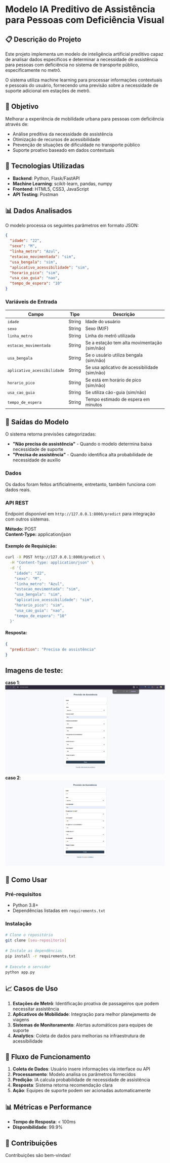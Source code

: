 # Modelo IA Preditivo de Assistência para Pessoas com Deficiência Visual

## 📋 Descrição do Projeto

Este projeto implementa um modelo de inteligência artificial preditivo capaz de analisar dados específicos e determinar a necessidade de assistência para pessoas com deficiência no sistema de transporte público, especificamente no metrô.

O sistema utiliza machine learning para processar informações contextuais e pessoais do usuário, fornecendo uma previsão sobre a necessidade de suporte adicional em estações de metrô.

## 🎯 Objetivo

Melhorar a experiência de mobilidade urbana para pessoas com deficiência através de:
- Análise preditiva da necessidade de assistência
- Otimização de recursos de acessibilidade
- Prevenção de situações de dificuldade no transporte público
- Suporte proativo baseado em dados contextuais

## 🧠 Tecnologias Utilizadas

- **Backend**: Python, Flask/FastAPI
- **Machine Learning**: scikit-learn, pandas, numpy
- **Frontend**: HTML5, CSS3, JavaScript
- **API Testing**: Postman 

## 📊 Dados Analisados

O modelo processa os seguintes parâmetros em formato JSON:

```json
{
  "idade": "22",
  "sexo": "M", 
  "linha_metro": "Azul",
  "estacao_movimentada": "sim",
  "usa_bengala": "sim",
  "aplicativo_acessibilidade": "sim", 
  "horario_pico": "sim",
  "usa_cao_guia": "nao",
  "tempo_de_espera": "10"
}
```

### Variáveis de Entrada

| Campo | Tipo | Descrição |
|-------|------|-----------|
| `idade` | String | Idade do usuário |
| `sexo` | String | Sexo (M/F) |
| `linha_metro` | String | Linha do metrô utilizada |
| `estacao_movimentada` | String | Se a estação tem alta movimentação (sim/não) |
| `usa_bengala` | String | Se o usuário utiliza bengala (sim/não) |
| `aplicativo_acessibilidade` | String | Se usa aplicativo de acessibilidade (sim/não) |
| `horario_pico` | String | Se está em horário de pico (sim/não) |
| `usa_cao_guia` | String | Se utiliza cão-guia (sim/não) |
| `tempo_de_espera` | String | Tempo estimado de espera em minutos |

## 🔮 Saídas do Modelo

O sistema retorna previsões categorizadas:

- **"Não precisa de assistência"** - Quando o modelo determina baixa necessidade de suporte
- **"Precisa de assistência"** - Quando identifica alta probabilidade de necessidade de auxílio

### Dados

Os dados foram feitos artificialmente, entretanto, também funciona com dados reais.


### API REST
Endpoint disponível em `http://127.0.0.1:8000/predict` para integração com outros sistemas.

**Método:** POST  
**Content-Type:** application/json

#### Exemplo de Requisição:
```bash
curl -X POST http://127.0.0.1:8000/predict \
  -H "Content-Type: application/json" \
  -d '{
    "idade": "22",
    "sexo": "M",
    "linha_metro": "Azul", 
    "estacao_movimentada": "sim",
    "usa_bengala": "sim",
    "aplicativo_acessibilidade": "sim",
    "horario_pico": "sim", 
    "usa_cao_guia": "nao",
    "tempo_de_espera": "10"
  }'
```

#### Resposta:
```json
{
  "prediction": "Precisa de assistência"
}
```

## Imagens de teste:

**caso 1**: ![alt text](image.png)
**caso 2**: ![alt text](image-1.png)

## 🚀 Como Usar

### Pré-requisitos
- Python 3.8+
- Dependências listadas em `requirements.txt`

### Instalação
```bash
# Clone o repositório
git clone [seu-repositorio]

# Instale as dependências  
pip install -r requirements.txt

# Execute o servidor
python app.py
```

## 📈 Casos de Uso

1. **Estações de Metrô**: Identificação proativa de passageiros que podem necessitar assistência
2. **Aplicativos de Mobilidade**: Integração para melhor planejamento de viagens
3. **Sistemas de Monitoramento**: Alertas automáticos para equipes de suporte
4. **Analytics**: Coleta de dados para melhorias na infraestrutura de acessibilidade

## 🔄 Fluxo de Funcionamento

1. **Coleta de Dados**: Usuário insere informações via interface ou API
2. **Processamento**: Modelo analisa os parâmetros fornecidos  
3. **Predição**: IA calcula probabilidade de necessidade de assistência
4. **Resposta**: Sistema retorna recomendação clara
5. **Ação**: Equipes de suporte podem ser acionadas automaticamente

## 📊 Métricas e Performance

- **Tempo de Resposta**: < 100ms
- **Disponibilidade**: 99.9%

## 🤝 Contribuições

Contribuições são bem-vindas!
